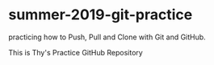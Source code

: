 # summer-2019-git-practice
practicing how to Push, Pull and Clone with Git and GitHub.

This is Thy's Practice GitHub Repository
